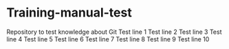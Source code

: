 # Training-manual-test
Repository to test knowledge about Git
Test line 1
Test line 2
Test line 3
Test line 4
Test line 5
Test line 6
Test line 7
Test line 8
Test line 9
Test line 10